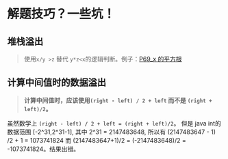 # 解题技巧？一些坑！

## 堆栈溢出

> 使用`x/y >z` 替代 `y*z<x`的逻辑判断。例子：[P69_x 的平方根](./src/main/java/com/uyaki/leetcode/editor/cn/doc/content/P69_Sqrtx.md)

## 计算中间值时的数据溢出
> **计算中间值时，应该使用`(right - left) / 2 + left` 而不是 `(right + left)/2`。**

虽然数学上 `(right - left) / 2 + left = (right + left)/2`。
但是  java int的数据范围 [-2^31,2^31-1], 其中 2^31 = 2147483648, 所以有 (2147483647 - 1) /2 + 1 = 1073741824 而 (2147483647+1)/2 = (-2147483648)/2 = -1073741824。结果出错。
